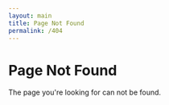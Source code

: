 ```yaml
---
layout: main
title: Page Not Found
permalink: /404
---
```

<!-- markdownlint-disable -->
<div class="container px-medium py-large ta-center">
  <div class="py-large">
    <h1 class="page-title display fw-semibold">
      Page Not Found
    </h1>
    <p class="h3 page-sub-title fw-light">
      The page you're looking for can not be found.
    </p>
  </div>
</div>